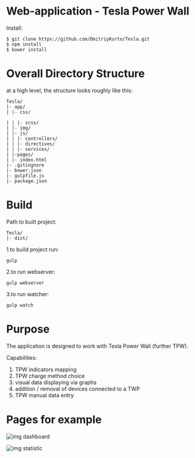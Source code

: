 # Web-application - Tesla Power Wall

Install:

    $ git clone https://github.com/DmitriyKurto/Tesla.git
    $ npm install
    $ bower install


# Overall Directory Structure
at a high level, the structure looks roughly like this:

    Tesla/
    |- app/
    | |- css/
    
    | | |- scss/
    | |- img/
    | |- js/
    | | |- controllers/
    | | |- directives/
    | | |- services/
    | |-pages/
    | |- index.html
    |- .gitingnore
    |- bower.json
    |- gulpfile.js
    |- package.json

# Build

Path to built project:

    Tesla/
    |- dist/


 1.to build project run:

    gulp 

 2.to run webserver:

    gulp webserver

 3.to run watcher:

    gulp watch

# Purpose
The application is designed to work with Tesla Power Wall (further TPW).

Capabilities:

 1. TPW indicators mapping
 2. TPW charge method choice
 3. visual data displaying via graphs
 4. addition / removal of devices connected to a TWP
 5. TPW manual data entry

# Pages for example

![img dashboard](http://www.imageup.ru/img95/2297446/1.jpg)

![img statistic](http://www.imageup.ru/img95/2297447/2.png)

